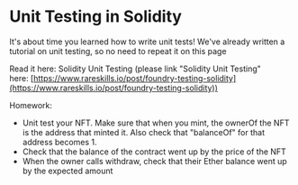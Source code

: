 # Unit Testing in Solidity

It's about time you learned how to write unit tests! We've already written a tutorial on unit testing, so no need to repeat it on this page

Read it here: Solidity Unit Testing (please link "Solidity Unit Testing" here: [https://www.rareskills.io/post/foundry-testing-solidity](https://www.rareskills.io/post/foundry-testing-solidity))

Homework:

- Unit test your NFT. Make sure that when you mint, the ownerOf the NFT is the address that minted it. Also check that "balanceOf" for that address becomes 1.
- Check that the balance of the contract went up by the price of the NFT
- When the owner calls withdraw, check that their Ether balance went up by the expected amount
